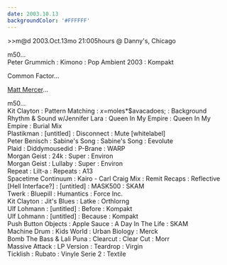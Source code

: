 ```yaml
---
date: 2003.10.13
backgroundColor: '#FFFFFF'
---
```


\>>m@d 2003.Oct.13mo 21:005hours @ Danny's, Chicago  

m50...  
Peter Grummich : Kimono : Pop Ambient 2003 : Kompakt  

Common Factor...  


[Matt Mercer](http://www.mattmercer.com/)...  


m50...  
Kit Clayton : Pattern Matching : $x=$moles\*$avacadoes; : Background  
Rhythm & Sound w/Jennifer Lara : Queen In My Empire : Queen In My Empire : Burial Mix  
Plastikman : \[untitled\] : Disconnect : Mute \[whitelabel\]  
Peter Benisch : Sabine's Song : Sabine's Song : Eevolute  
Plaid : Diddymousedid : P-Brane : WARP  
Morgan Geist : 24k : Super : Environ  
Morgan Geist : Lullaby : Super : Environ  
Repeat : Lilt-a : Repeats : A13  
Spacetime Continuum : Kairo - Carl Craig Mix : Remit Recaps : Reflective  
\[Hell Interface?\] : \[untitled\] : MASK500 : SKAM  
Twerk : Bluepill : Humantics : Force Inc.  
Kit Clayton : Jit's Blues : Latke : Orthlorng  
Ulf Lohmann : \[untitled\] : Before : Kompakt  
Ulf Lohmann : \[untitled\] : Because : Kompakt  
Push Button Objects : Apple Sauce : A Day In The Life : SKAM  
Machine Drum : Kids World : Urban Biology : Merck  
Bomb The Bass & Lali Puna : Clearcut : Clear Cut : Morr  
Massive Attack : LP Version : Teardrop : Virgin  
Ticklish : Rubato : Vinyle Serie 2 : Textile